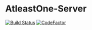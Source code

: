 # AtleastOne-Server

[![Build Status](https://travis-ci.com/DuckBoss/AtleastOne-Server.svg?branch=master)](https://travis-ci.com/DuckBoss/AtleastOne-Server)
[![CodeFactor](https://www.codefactor.io/repository/github/duckboss/atleastone-server/badge)](https://www.codefactor.io/repository/github/duckboss/atleastone-server)
